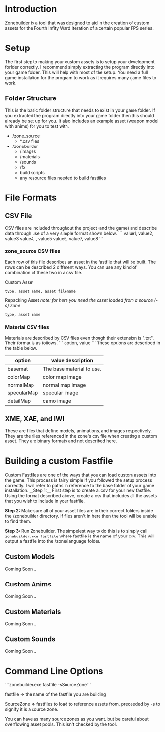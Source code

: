 <h1>Introduction</h1>
Zonebuilder is a tool that was designed to aid in the creation of custom assets for the Fourth Infity Ward Iteration of a certain popular FPS series.  

<h1>Setup</h1>
The first step to making your custom assets is to setup your development forlder correctly.  I recommend simply extracting the program directly into your game folder.  This will help with most of the setup.  You need a full game installation for the program to work as it requires many game files to work.

<h2>Folder Structure</h2>
This is the basic folder structure that needs to exist in your game folder.  If you extracted the program directly into your game folder then this should already be set up for you. It also includes an example asset (weapon model with anims) for you to test with.

+ /zone_source
    + *.csv files
+ /zonebuilder
    + /images
    + /materials
    + /sounds
    + /fx
    + build scripts
    + any resource files needed to build fastfiles
    
<h1>File Formats</h1>
<h2>CSV File</h2>
CSV files are included throughout the project (and the game) and describe data through use of a very simple format shown below.
```
value1, value2, value3
value4, , value5
value6, value7, value8
```
<h3>zone_source CSV files</h3>
Each row of this file describes an asset in the fastfile that will be built. The rows can be described 2 different ways.  You can use any kind of combination of these two in a csv file.

Custom Asset
```
type, asset name, asset filename
```

Repacking Asset *note: for here you need the asset loaded from a source (-s) zone*
```
type, asset name
```

<h3>Material CSV files</h3>
Materials are described by CSV files even though their extension is ".txt".  Their format is as follows.
```
option, value
```
These options are described in the table below.

| option | value description |
| ------ | ----------------- |
| basemat | The base material to use. |
| colorMap | color map image | 
| normalMap | normal map image | 
| specularMap | specular image | 
| detailMap | camo image | 

<h2>XME, XAE, and IWI</h2>
These are files that define models, animations, and images respectively. They are the files referenced in the zone's csv file when creating a custom asset. They are binary formats and not described here.

<h1>Building a custom Fastfile</h1>
Custom Fastfiles are one of the ways that you can load custom assets into the game.  This process is fairly simple if you followed the setup process correctly.  I will refer to paths in reference to the base folder of your game installation.
__Step 1:__
First step is to create a .csv for your new fastfile.  Using the format described above, create a csv that includes all the assets that you wish to include in your fastfile.

__Step 2:__
Make sure all of your asset files are in their correct folders inside the /zonebuilder directory.  If files aren't in here then the tool will be unable to find them.

__Step 3:__
Run Zonebuilder.  The simpelest way to do this is to simply call ```zonebuilder.exe fastfile``` where fastfile is the name of your csv.  This will output a fastfile into the /zone/language folder.

<h2>Custom Models</h2>
Coming Soon...
<h2>Custom Anims</h2>
Coming Soon...
<h2>Custom Materials</h2>
Coming Soon...
<h2>Custom Sounds</h2>
Coming Soon...

<h1>Command Line Options</h1>
```zonebuilder.exe fastfile -sSourceZone```

fastfile => the name of the fastfile you are building

SourceZone => fastfiles to load to reference assets from. preceeded by -s to signify it is a source zone.

You can have as many source zones as you want. but be careful about overflowing asset pools. This isn't checked by the tool.

